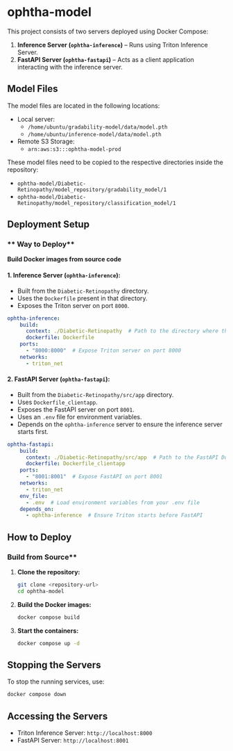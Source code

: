 # ophtha-model

This project consists of two servers deployed using Docker Compose:

1. **Inference Server (`ophtha-inference`)** – Runs using Triton Inference Server.
2. **FastAPI Server (`ophtha-fastapi`)** – Acts as a client application interacting with the inference server.

## Model Files

The model files are located in the following locations:
- Local server:
  - `/home/ubuntu/gradability-model/data/model.pth`
  - `/home/ubuntu/inference-model/data/model.pth`
- Remote S3 Storage:
  - `arn:aws:s3:::ophtha-model-prod`

These model files need to be copied to the respective directories inside the repository:
- `ophtha-model/Diabetic-Retinopathy/model_repository/gradability_model/1`
- `ophtha-model/Diabetic-Retinopathy/model_repository/classification_model/1`

## Deployment Setup

### ** Way to Deploy**
**Build Docker images from source code**

#### **1. Inference Server (`ophtha-inference`):**
- Built from the `Diabetic-Retinopathy` directory.
- Uses the `Dockerfile` present in that directory.
- Exposes the Triton server on port `8000`.

```yaml
ophtha-inference:
    build:
      context: ./Diabetic-Retinopathy  # Path to the directory where the Triton Dockerfile is located
      dockerfile: Dockerfile
    ports:
      - "8000:8000"  # Expose Triton server on port 8000
    networks:
      - triton_net
```

#### **2. FastAPI Server (`ophtha-fastapi`):**
- Built from the `Diabetic-Retinopathy/src/app` directory.
- Uses `Dockerfile_clientapp`.
- Exposes the FastAPI server on port `8001`.
- Uses an `.env` file for environment variables.
- Depends on the `ophtha-inference` server to ensure the inference server starts first.

```yaml
ophtha-fastapi:
    build:
      context: ./Diabetic-Retinopathy/src/app  # Path to the FastAPI Dockerfile directory
      dockerfile: Dockerfile_clientapp
    ports:
      - "8001:8001"  # Expose FastAPI on port 8001
    networks:
      - triton_net
    env_file:
      - .env  # Load environment variables from your .env file
    depends_on:
      - ophtha-inference  # Ensure Triton starts before FastAPI
```

## **How to Deploy**

### Build from Source**

1. **Clone the repository:**
   ```sh
   git clone <repository-url>
   cd ophtha-model
   ```

2. **Build the Docker images:**
   ```sh
   docker compose build
   ```

3. **Start the containers:**
   ```sh
   docker compose up -d
   ```

## **Stopping the Servers**
To stop the running services, use:
```sh
docker compose down
```

## **Accessing the Servers**
- Triton Inference Server: `http://localhost:8000`
- FastAPI Server: `http://localhost:8001`



